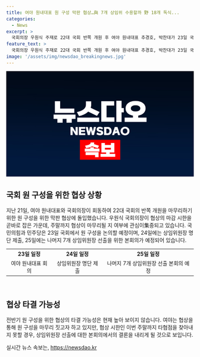 ```yaml
---
title: 여야 원내대표 원 구성 막판 협상…與 7개 상임위 수용할까 野 18개 독식...
categories:
  - News
excerpt: >
  국회의장 우원식 주재로 22대 국회 반쪽 개원 후 여야 원내대표 추경호, 박찬대가 23일 국회 전반기 원 구성을 위한 마지막 협상에 나선다. 협상 시한 마지막 날, 타협점 도출여부에 관심이 쏠리며, 상임위원장 명단 제출과 본회의 일정 등에 대한 논의가 이뤄지고 있다. 물밑교섭을 통해 현재 상황을 극복하고 마지막까지 협상을 이어가고 있는 여야는 25일에는 원 구성을 완료할 계획이며, 이에 따라 국민의힘과 민주당 간의 상임위원장 인원 분배 문제에 대한 결론이 이뤄질 전망이다.
feature_text: >
  국회의장 우원식 주재로 22대 국회 반쪽 개원 후 여야 원내대표 추경호, 박찬대가 23일 국회 전반기 원 구성을 위한 마지막 협상에 나선다. 협상 시한 마지막 날, 타협점 도출여부에 관심이 쏠리며, 상임위원장 명단 제출과 본회의 일정 등에 대한 논의가 이뤄지고 있다. 물밑교섭을 통해 현재 상황을 극복하고 마지막까지 협상을 이어가고 있는 여야는 25일에는 원 구성을 완료할 계획이며, 이에 따라 국민의힘과 민주당 간의 상임위원장 인원 분배 문제에 대한 결론이 이뤄질 전망이다.
image: '/assets/img/newsdao_breakingnews.jpg'
---
```


<p><img src="/assets/img/newsdao_breakingnews.jpg" alt="firstkoreanews 속보" /></p>

<h2 data-ke-size="size26">국회 원 구성을 위한 협상 상황</h2>

<p data-ke-size="size16">지난 21일, 여야 원내대표와 국회의장이 회동하여 22대 국회의 반쪽 개원을 마무리하기 위한 원 구성을 위한 막판 협상에 돌입했습니다. 우원식 국회의장이 협상의 마감 시한을 곧바로 잡은 가운데, 주말까지 협상이 마무리될 지 여부에 관심이集중되고 있습니다. 국민의힘과 민주당은 23일 국회에서 원 구성을 논의할 예정이며, 24일에는 상임위원장 명단 제출, 25일에는 나머지 7개 상임위원장 선출을 위한 본회의가 예정되어 있습니다.</p>

<table>
  <tr>
    <td style="text-align: center; height: 17px;"><b>23일 일정</b></td>
    <td style="text-align: center; height: 17px;"><b>24일 일정</b></td>
    <td style="text-align: center; height: 17px;"><b>25일 일정</b></td>
  </tr>
  <tr>
    <td style="text-align: center; height: 17px;">여야 원내대표 회의</td>
    <td style="text-align: center; height: 17px;">상임위원장 명단 제출</td>
    <td style="text-align: center; height: 17px;">나머지 7개 상임위원장 선출 본회의 예정</td>
  </tr>
</table>

<p data-ke-size="size16">&nbsp;</p>

<h2 data-ke-size="size26">협상 타결 가능성</h2>

<p data-ke-size="size16">전반기 원 구성을 위한 협상의 타결 가능성은 현재 높아 보이지 않습니다. 여야는 협상을 통해 원 구성을 마무리 짓고자 하고 있지만, 협상 시한인 이번 주말까지 타협점을 찾아내지 못할 경우, 상임위원장 선출에 대한 본회의에서의 결론을 내리게 될 것으로 보입니다.</p>
실시간 뉴스 속보는, <a href="https://newsdao.kr" rel="dofollow">https://newsdao.kr</a>


